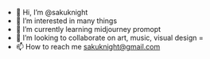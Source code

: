 - 👋 Hi, I’m @sakuknight
- 👀 I’m interested in many things
- 🌱 I’m currently learning midjourney promopt
- 💞️ I’m looking to collaborate on art, music, visual design =
- 📫 How to reach me sakuknight@gmail.com

<!---
sakuknight/sakuknight is a ✨ special ✨ repository because its `README.md` (this file) appears on your GitHub profile.
You can click the Preview link to take a look at your changes.
--->

